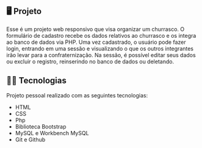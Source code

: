 ## 🖥️ Projeto

Esse é um projeto web responsivo que visa organizar um churrasco. O formulário de cadastro recebe os dados relativos ao churrasco e os integra ao banco de dados via PHP. Uma vez cadastrado, o usuário pode fazer login, entrando em uma sessão e visualizando o que os outros integrantes irão levar para a confraternização. Na sessão, é possível editar seus dados ou excluir o registro, reinserindo no banco de dados ou deletando.

## 👨‍💻 Tecnologias
Projeto pessoal realizado com as seguintes tecnologias:

- HTML
- CSS
- Php
- Biblioteca Bootstrap
- MySQL e Workbench MySQL
- Git e Github
